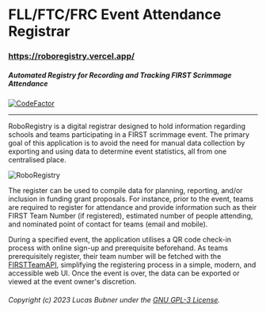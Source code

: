 # FLL/FTC/FRC Event Attendance Registrar
### https://roboregistry.vercel.app/
##### Automated Registry for Recording and Tracking FIRST Scrimmage Attendance
[![CodeFactor](https://www.codefactor.io/repository/github/bubner/roboregistry/badge)](https://www.codefactor.io/repository/github/bubner/roboregistry)
___

RoboRegistry is a digital registrar designed to hold information regarding schools and teams participating in a FIRST scrimmage event. The primary goal of this application is to avoid the need for manual data collection by exporting and using data to determine event statistics, all from one centralised place.

![RoboRegistry](https://i.imgur.com/8mau56s.png)

The register can be used to compile data for planning, reporting, and/or inclusion in funding grant proposals. For instance, prior to the event, teams are required to register for attendance and provide information such as their FIRST Team Number (if registered), estimated number of people attending, and nominated point of contact for teams (email and mobile).

During a specified event, the application utilises a QR code check-in process with online sign-up and prerequisite beforehand. As teams prerequisitely register, their team number will be fetched with the [FIRSTTeamAPI](https://github.com/bubner/FIRSTTeamAPI), simplifying the registering process in a simple, modern, and accessible web UI. Once the event is over, the data can be exported or viewed at the event owner's discretion.

###### Copyright (c) 2023 Lucas Bubner under the [GNU GPL-3 License](https://raw.githubusercontent.com/bubner/RoboRegistry/prod/LICENSE).
